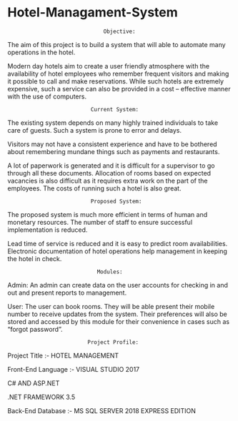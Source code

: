# Hotel-Managament-System

                                  Objective:
The aim of this project is to build a system that
will able to automate many operations in the
hotel.

Modern day hotels aim to create a user
friendly atmosphere with the availability of hotel
employees who remember frequent visitors and
making it possible to call and make reservations.
While such hotels are extremely expensive, such a
service can also be provided in a cost – effective
manner with the use of computers.
        
                              Current System:
The existing system depends on many highly trained
individuals to take care of guests. Such a system is
prone to error and delays.

Visitors may not have a consistent experience and
have to be bothered about remembering mundane
things such as payments and restaurants.

A lot of paperwork is generated and it is difficult for a
supervisor to go through all these documents.
Allocation of rooms based on expected vacancies is
also difficult as it requires extra work on the part of
the employees. The costs of running such a hotel is
also great.

                              Proposed System:
The proposed system is much more efficient
in terms of human and monetary resources.
The number of staff to ensure successful
implementation is reduced.

Lead time of service is reduced and it is easy
to predict room availabilities. Electronic
documentation of hotel operations help
management in keeping the hotel in check.
   
                                Modules:
Admin: An admin can create data on the user
accounts for checking in and out and present
reports to management.

User: The user can book rooms. They will be able
present their mobile number to receive updates
from the system. Their preferences will also be
stored and accessed by this module for their
convenience in cases such as “forgot password”.

                             Project Profile:
Project Title
:-
HOTEL MANAGEMENT

Front-End Language
:-
VISUAL STUDIO 2017

C# AND ASP.NET

.NET FRAMEWORK 3.5

Back-End Database
:-
MS SQL SERVER 2018 EXPRESS EDITION
